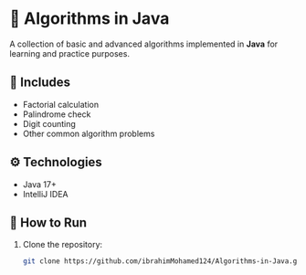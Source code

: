 # 🧠 Algorithms in Java

A collection of basic and advanced algorithms implemented in **Java** for learning and practice purposes.

## 📘 Includes
- Factorial calculation  
- Palindrome check  
- Digit counting  
- Other common algorithm problems

## ⚙️ Technologies
- Java 17+
- IntelliJ IDEA

## 🚀 How to Run
1. Clone the repository:
   ```bash
   git clone https://github.com/ibrahimMohamed124/Algorithms-in-Java.git
